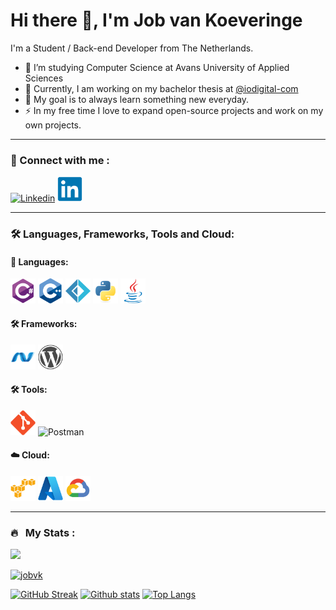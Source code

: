 # Hi there 🖖, I'm Job van Koeveringe

I'm a Student / Back-end Developer from The Netherlands.

- 🏫 I’m studying Computer Science at Avans University of Applied Sciences
- 🚀 Currently, I am working on my bachelor thesis at [@iodigital-com](https://github.com/iodigital-com)
- 🌱 My goal is to always learn something new everyday.
- ⚡ In my free time I love to expand open-source projects and work on my own projects.

---

### 🔗 Connect with me :
<p>
<a href="https://jobvankoeveringe.com" target="_blank"><img src="https://jobvankoeveringe.com/wp-content/uploads/2022/12/Logo_Job_Website.png" title="Linkedin" alt="Linkedin" height="40" width="40" /></a>
<a href="https://nl.linkedin.com/in/job-van-koeveringe" target="_blank"><img src="https://github.com/devicons/devicon/blob/master/icons/linkedin/linkedin-original.svg" title="Linkedin" alt="Linkedin" height="40" width="40" /></a>
</p>

---

### 🛠️ Languages, Frameworks, Tools and Cloud:

#### 🔣 Languages:

<p>
<img src="https://github.com/devicons/devicon/blob/master/icons/csharp/csharp-original.svg" title="C Sharp" alt="C Sharp" width="40" height="40"/>
<img src="https://github.com/devicons/devicon/blob/master/icons/cplusplus/cplusplus-original.svg" title="C Plus Plus" alt="C Plus Plus" width="40" height="40"/>
<img src="https://github.com/devicons/devicon/blob/master/icons/fsharp/fsharp-original.svg" title="F Sharp" alt="F Sharp" width="40" height="40"/>
<img src="https://github.com/devicons/devicon/blob/master/icons/python/python-original.svg" title="Python" alt="Python" width="40" height="40"/>
<img src="https://github.com/devicons/devicon/blob/master/icons/java/java-original.svg" title="Java" alt="Java" width="40" height="40"/>
</p>

#### 🛠️ Frameworks:

<p>
<img src="https://github.com/devicons/devicon/blob/master/icons/dot-net/dot-net-original.svg" title="Dot Net" alt="Dot net" width="40" height="40"/>
<img src="https://github.com/devicons/devicon/blob/master/icons/wordpress/wordpress-plain.svg" title="Wordpress" alt="Wordpress" width="40" height="40"/>
</p>

#### 🛠️ Tools:

<p>
<img src="https://github.com/devicons/devicon/blob/master/icons/git/git-original.svg" title="Git" alt="Git" width="40" height="40"/>
<img src="https://www.vectorlogo.zone/logos/getpostman/getpostman-icon.svg" title="Postman" alt="Postman" width="40" height="40"/>
</p>

#### ☁️ Cloud:

<p>
<img src="https://github.com/devicons/devicon/blob/master/icons/amazonwebservices/amazonwebservices-original.svg" title="AWS" alt="AWS" width="40" height="40"/>
<img src="https://github.com/devicons/devicon/blob/master/icons/azure/azure-original.svg" title="Azure" alt="Azure" width="40" height="40"/>
<img src="https://github.com/devicons/devicon/blob/master/icons/googlecloud/googlecloud-original.svg" title="Google Cloud" alt="Google Cloud" width="40" height="40"/>
</p>

---

### 🔥 &nbsp; My Stats :
![](https://komarev.com/ghpvc/?username=jobvk&color=blue&style=flat)

<p>
  <a href="https://github.com/jobvk/github-profile-trophy">
    <img src="https://github-profile-trophy.vercel.app/?username=jobvk" alt="jobvk" />
  </a>
</p>

[![GitHub Streak](http://github-readme-streak-stats.herokuapp.com?user=jobvk&theme=dark&background=000000)](https://github.com/jobvk)
[![Github stats](https://github-readme-stats.vercel.app/api?username=jobvk&show_icons=true&include_all_commits=true&theme=vision-friendly-dark)](https://github.com/jobvk)
[![Top Langs](https://github-readme-stats.vercel.app/api/top-langs/?username=jobvk&layout=compact&theme=vision-friendly-dark)](https://github.com/jobvk)
